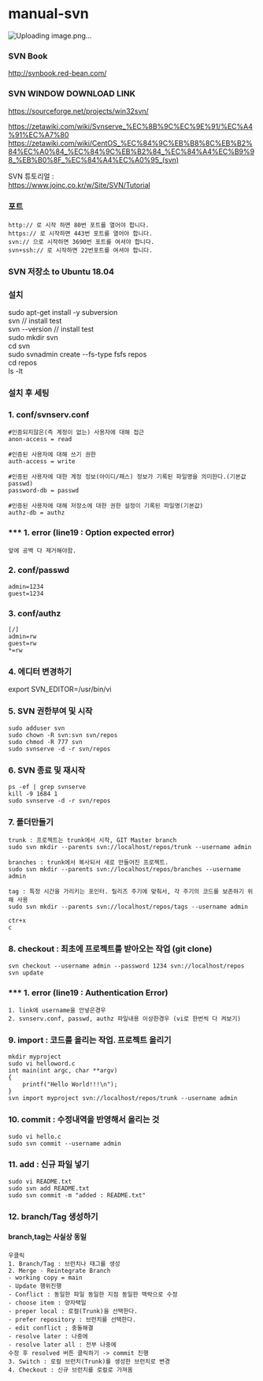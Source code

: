 # manual-svn

![Uploading image.png…]()


### SVN Book
http://svnbook.red-bean.com/

### SVN WINDOW DOWNLOAD LINK
https://sourceforge.net/projects/win32svn/

https://zetawiki.com/wiki/Svnserve_%EC%8B%9C%EC%9E%91/%EC%A4%91%EC%A7%80
https://zetawiki.com/wiki/CentOS_%EC%84%9C%EB%B8%8C%EB%B2%84%EC%A0%84_%EC%84%9C%EB%B2%84_%EC%84%A4%EC%B9%98_%EB%B0%8F_%EC%84%A4%EC%A0%95_(svn)

SVN 튜토리얼 :  
https://www.joinc.co.kr/w/Site/SVN/Tutorial  

### 포트
```
http:// 로 시작 하면 80번 포트를 열어야 합니다.
https:// 로 시작하면 443번 포트를 열어야 합니다.
svn:// 으로 시작하면 3690번 포트를 여셔야 합니다.
svn+ssh:// 로 시작하면 22번포트를 여셔야 합니다.
```

### SVN 저장소 to Ubuntu 18.04 
### 설치
sudo apt-get install -y subversion  
svn // install test  
svn --version // install test  
sudo mkdir svn  
cd svn  
sudo svnadmin create --fs-type fsfs repos  
cd repos  
ls -lt  


### 설치 후 세팅  
### 1. conf/svnserv.conf
```
#인증되지않은(즉 계정이 없는) 사용자에 대해 접근
anon-access = read

#인증된 사용자에 대해 쓰기 권한
auth-access = write

#인증된 사용자에 대한 계정 정보(아이디/패스) 정보가 기록된 파일명을 의미한다.(기본값 passwd)
password-db = passwd

#인증된 사용자에 대해 저장소에 대한 권한 설정이 기록된 파일명(기본값)
authz-db = authz
```
### *** 1. error (line19 : Option expected error)
```
앞에 공백 다 제거해야함.
```

### 2. conf/passwd
```
admin=1234
guest=1234
```

### 3. conf/authz
```
[/]
admin=rw
guest=rw
*=rw
```
### 4. 에디터 변경하기
export SVN_EDITOR=/usr/bin/vi  

### 5. SVN 권한부여 및 시작
```
sudo adduser svn
sudo chown -R svn:svn svn/repos
sudo chmod -R 777 svn
sudo svnserve -d -r svn/repos
```

### 6. SVN 종료 및 재시작
```
ps -ef | grep svnserve
kill -9 1684 1
sudo svnserve -d -r svn/repos
```

### 7. 폴더만들기
```
trunk : 프로젝트는 trunk에서 시작, GIT Master branch
sudo svn mkdir --parents svn://localhost/repos/trunk --username admin

branches : trunk에서 복사되서 새로 만들어진 프로젝트.
sudo svn mkdir --parents svn://localhost/repos/branches --username admin

tag : 특정 시간을 가리키는 포인터. 릴리즈 주기에 맞춰서, 각 주기의 코드를 보존하기 위해 사용
sudo svn mkdir --parents svn://localhost/repos/tags --username admin

ctr+x
c
```

### 8. checkout : 최초에 프로젝트를 받아오는 작업 (git clone)
```
svn checkout --username admin --password 1234 svn://localhost/repos
svn update
```

### *** 1. error (line19 : Authentication Error)
```
1. link에 username을 안넣은경우
2. svnserv.conf, passwd, authz 파일내용 이상한경우 (vi로 한번씩 다 켜보기)
```

### 9. import : 코드를 올리는 작업. 프로젝트 올리기
```
mkdir myproject
sudo vi helloword.c
int main(int argc, char **argv)
{
	printf("Hello World!!!\n");
}
svn import myproject svn://localhost/repos/trunk --username admin
```
### 10. commit : 수정내역을 반영해서 올리는 것
```
sudo vi hello.c
sudo svn commit --username admin
```

### 11. add : 신규 파일 넣기
```
sudo vi README.txt
sudo svn add README.txt 
sudo svn commit -m "added : README.txt"
```

### 12. branch/Tag 생성하기
#### branch,tag는 사실상 동일
```
우클릭
1. Branch/Tag : 브런치나 태그를 생성
2. Merge - Reintegrate Branch
- working copy = main
- Update 행위진행
- Conflict : 동일한 파일 동일한 지점 동일한 맥락으로 수정
- choose item : 양자택일
- preper local : 로컬(Trunk)을 선택한다.
- prefer repository : 브런치를 선택한다.
- edit conflict ; 충돌해결
- resolve later : 나중에
- resolve later all : 전부 나중에
수정 후 resolved 버튼 클릭하기 -> commit 진행
3. Switch : 로컬 브런치(Trunk)를 생성한 브런치로 변경
4. Checkout : 신규 브런치를 로컬로 가져옴
```

